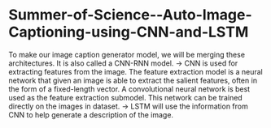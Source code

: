 # Summer-of-Science--Auto-Image-Captioning-using-CNN-and-LSTM
To make our image caption generator model, we will be merging these architectures. It is also called a CNN-RNN model. 
-> CNN is used for extracting features from the image. The feature extraction model is a neural network that given an image is able to extract the salient features, often in the form of a fixed-length vector. A convolutional neural network is best used as the feature extraction submodel. This network can be trained directly on the images in dataset. 
-> LSTM will use the information from CNN to help generate a description of the image.

